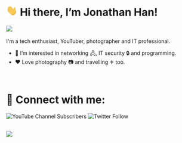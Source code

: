 <!-- Profile Intro -->

# <img src="https://github.com/jonhan8352/jonhan8352/blob/main/wave.gif" width="30px"> Hi there, I’m Jonathan Han!

<!-- Profile Views Counter -->

![](https://komarev.com/ghpvc/?username=jonhan8352&color=blue&style=plastic)<br />

I'm a tech enthusiast, YouTuber, photographer and IT professional.
- 👀 I’m interested in networking &#x1F5A7;, IT security &#x1F512; and programming.
- ❤️ Love photography &#128247; and travelling &#9992; too.

<br />

<!-- Connect with me via Social Media -->

# 🔗 Connect with me:
![YouTube Channel Subscribers](https://img.shields.io/youtube/channel/subscribers/UCj8hQUCEcHzUR2Lol_qjvBg?label=Watch%20me%20on%20YouTube&logo=youtube&logoColor=red&style=flat)
![Twitter Follow](https://img.shields.io/twitter/follow/montaguespirit?color=1DA1F2&logo=twitter&style=flat)

<br />

<!-- GitHub Stats -->

<img src="https://github-readme-stats.vercel.app/api?username=jonhan8352&&show_icons=true&title_color=ff0000&icon_color=ff0000&text_color=ff5400&bg_color=000000">
